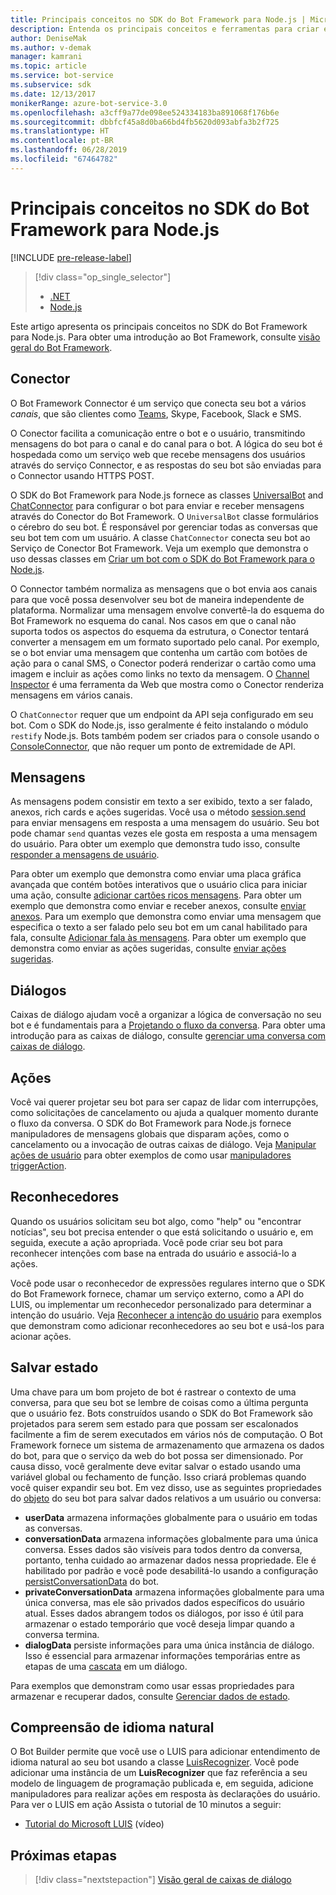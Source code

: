 ```yaml
---
title: Principais conceitos no SDK do Bot Framework para Node.js | Microsoft Docs
description: Entenda os principais conceitos e ferramentas para criar e implementar bots de conversação disponíveis no SDK do Bot Framework para Node.js.
author: DeniseMak
ms.author: v-demak
manager: kamrani
ms.topic: article
ms.service: bot-service
ms.subservice: sdk
ms.date: 12/13/2017
monikerRange: azure-bot-service-3.0
ms.openlocfilehash: a3cff9a77de098ee524334183ba891068f176b6e
ms.sourcegitcommit: dbbfcf45a8d0ba66bd4fb5620d093abfa3b2f725
ms.translationtype: HT
ms.contentlocale: pt-BR
ms.lasthandoff: 06/28/2019
ms.locfileid: "67464782"
---
```

# <a name="key-concepts-in-the-bot-framework-sdk-for-nodejs"></a>Principais conceitos no SDK do Bot Framework para Node.js

[!INCLUDE [pre-release-label](../includes/pre-release-label-v3.md)]

> [!div class="op_single_selector"]
> - [.NET](../dotnet/bot-builder-dotnet-concepts.md)
> - [Node.js](../nodejs/bot-builder-nodejs-concepts.md)

Este artigo apresenta os principais conceitos no SDK do Bot Framework para Node.js. Para obter uma introdução ao Bot Framework, consulte [visão geral do Bot Framework](../overview-introduction-bot-framework.md).

## <a name="connector"></a>Conector
O Bot Framework Connector é um serviço que conecta seu bot a vários *canais*, que são clientes como [Teams](https://docs.microsoft.com/microsoftteams/platform/concepts/bots/bots-create), Skype, Facebook, Slack e SMS. 

O Conector facilita a comunicação entre o bot e o usuário, transmitindo mensagens do bot para o canal e do canal para o bot. A lógica do seu bot é hospedada como um serviço web que recebe mensagens dos usuários através do serviço Connector, e as respostas do seu bot são enviadas para o Connector usando HTTPS POST. 

O SDK do Bot Framework para Node.js fornece as classes [UniversalBot][UniversalBot] and [ChatConnector][ChatConnector] para configurar o bot para enviar e receber mensagens através do Conector do Bot Framework. O `UniversalBot` classe formulários o cérebro do seu bot. É responsável por gerenciar todas as conversas que seu bot tem com um usuário. A classe `ChatConnector` conecta seu bot ao Serviço de Conector Bot Framework.
Veja um exemplo que demonstra o uso dessas classes em [Criar um bot com o SDK do Bot Framework para o Node.js](bot-builder-nodejs-quickstart.md).

O Connector também normaliza as mensagens que o bot envia aos canais para que você possa desenvolver seu bot de maneira independente de plataforma. Normalizar uma mensagem envolve convertê-la do esquema do Bot Framework no esquema do canal. Nos casos em que o canal não suporta todos os aspectos do esquema da estrutura, o Conector tentará converter a mensagem em um formato suportado pelo canal. Por exemplo, se o bot enviar uma mensagem que contenha um cartão com botões de ação para o canal SMS, o Conector poderá renderizar o cartão como uma imagem e incluir as ações como links no texto da mensagem. O [Channel Inspector][ChannelInspector] é uma ferramenta da Web que mostra como o Conector renderiza mensagens em vários canais.

O `ChatConnector` requer que um endpoint da API seja configurado em seu bot. Com o SDK do Node.js, isso geralmente é feito instalando o módulo `restify` Node.js. Bots também podem ser criados para o console usando o [ConsoleConnector][ConsoleConnector], que não requer um ponto de extremidade de API.

## <a name="messages"></a>Mensagens

As mensagens podem consistir em texto a ser exibido, texto a ser falado, anexos, rich cards e ações sugeridas. Você usa o método [session.send][SessionSend] para enviar mensagens em resposta a uma mensagem do usuário. Seu bot pode chamar `send` quantas vezes ele gosta em resposta a uma mensagem do usuário. Para obter um exemplo que demonstra tudo isso, consulte [responder a mensagens de usuário][RespondMessages].

Para obter um exemplo que demonstra como enviar uma placa gráfica avançada que contém botões interativos que o usuário clica para iniciar uma ação, consulte [adicionar cartões ricos mensagens](bot-builder-nodejs-send-rich-cards.md). Para obter um exemplo que demonstra como enviar e receber anexos, consulte [enviar anexos](bot-builder-nodejs-send-receive-attachments.md). Para um exemplo que demonstra como enviar uma mensagem que especifica o texto a ser falado pelo seu bot em um canal habilitado para fala, consulte [Adicionar fala às mensagens](bot-builder-nodejs-text-to-speech.md). Para obter um exemplo que demonstra como enviar as ações sugeridas, consulte [enviar ações sugeridas](bot-builder-nodejs-send-suggested-actions.md).

## <a name="dialogs"></a>Diálogos
Caixas de diálogo ajudam você a organizar a lógica de conversação no seu bot e é fundamentais para a [Projetando o fluxo da conversa](../bot-service-design-conversation-flow.md). Para obter uma introdução para as caixas de diálogo, consulte [gerenciar uma conversa com caixas de diálogo](bot-builder-nodejs-dialog-manage-conversation.md).

## <a name="actions"></a>Ações
Você vai querer projetar seu bot para ser capaz de lidar com interrupções, como solicitações de cancelamento ou ajuda a qualquer momento durante o fluxo da conversa. O SDK do Bot Framework para Node.js fornece manipuladores de mensagens globais que disparam ações, como o cancelamento ou a invocação de outras caixas de diálogo. Veja [Manipular ações de usuário](bot-builder-nodejs-dialog-actions.md) para obter exemplos de como usar [manipuladores triggerAction][triggerAction].
<!--[Handling cancel](bot-builder-nodejs-manage-conversation-flow.md#handling-cancel), [Confirming interruptions](bot-builder-nodejs-manage-conversation-flow.md#confirming-interruptions) and-->


## <a name="recognizers"></a>Reconhecedores
Quando os usuários solicitam seu bot algo, como "help" ou "encontrar notícias", seu bot precisa entender o que está solicitando o usuário e, em seguida, execute a ação apropriada. Você pode criar seu bot para reconhecer intenções com base na entrada do usuário e associá-lo a ações. 

Você pode usar o reconhecedor de expressões regulares interno que o SDK do Bot Framework fornece, chamar um serviço externo, como a API do LUIS, ou implementar um reconhecedor personalizado para determinar a intenção do usuário. Veja [Reconhecer a intenção do usuário](bot-builder-nodejs-recognize-intent-messages.md) para exemplos que demonstram como adicionar reconhecedores ao seu bot e usá-los para acionar ações.


## <a name="saving-state"></a>Salvar estado

Uma chave para um bom projeto de bot é rastrear o contexto de uma conversa, para que seu bot se lembre de coisas como a última pergunta que o usuário fez. Bots construídos usando o SDK do Bot Framework são projetados para serem sem estado para que possam ser escalonados facilmente a fim de serem executados em vários nós de computação. O Bot Framework fornece um sistema de armazenamento que armazena os dados do bot, para que o serviço da web do bot possa ser dimensionado. Por causa disso, você geralmente deve evitar salvar o estado usando uma variável global ou fechamento de função. Isso criará problemas quando você quiser expandir seu bot. Em vez disso, use as seguintes propriedades do [objeto][Session] do seu bot para salvar dados relativos a um usuário ou conversa:

* **userData** armazena informações globalmente para o usuário em todas as conversas.
* **conversationData** armazena informações globalmente para uma única conversa. Esses dados são visíveis para todos dentro da conversa, portanto, tenha cuidado ao armazenar dados nessa propriedade. Ele é habilitado por padrão e você pode desabilitá-lo usando a configuração [persistConversationData][PersistConversationData] do bot.
* **privateConversationData** armazena informações globalmente para uma única conversa, mas ele são privados dados específicos do usuário atual. Esses dados abrangem todos os diálogos, por isso é útil para armazenar o estado temporário que você deseja limpar quando a conversa termina.
* **dialogData** persiste informações para uma única instância de diálogo. Isso é essencial para armazenar informações temporárias entre as etapas de uma [cascata](bot-builder-nodejs-dialog-waterfall.md) em um diálogo.

Para exemplos que demonstram como usar essas propriedades para armazenar e recuperar dados, consulte [Gerenciar dados de estado](bot-builder-nodejs-state.md).

## <a name="natural-language-understanding"></a>Compreensão de idioma natural

O Bot Builder permite que você use o LUIS para adicionar entendimento de idioma natural ao seu bot usando a classe [LuisRecognizer][LuisRecognizer]. Você pode adicionar uma instância de um **LuisRecognizer** que faz referência a seu modelo de linguagem de programação publicada e, em seguida, adicione manipuladores para realizar ações em resposta às declarações do usuário. Para ver o LUIS em ação Assista o tutorial de 10 minutos a seguir:

* [Tutorial do Microsoft LUIS][LUISVideo] (vídeo)

## <a name="next-steps"></a>Próximas etapas
> [!div class="nextstepaction"]
> [Visão geral de caixas de diálogo](bot-builder-nodejs-dialog-overview.md)



[PersistConversationData]: https://docs.botframework.com/node/builder/chat-reference/interfaces/_botbuilder_d_.iuniversalbotsettings.html#persistconversationdata
[UniversalBot]: https://docs.botframework.com/node/builder/chat-reference/classes/_botbuilder_d_.universalbot.html
[ChatConnector]: https://docs.botframework.com/node/builder/chat-reference/classes/_botbuilder_d_.chatconnector.html
[ConsoleConnector]: https://docs.botframework.com/node/builder/chat-reference/classes/_botbuilder_d_.consoleconnector.html

[ChannelInspector]: ../bot-service-channel-inspector.md

[Session]: https://docs.botframework.com/node/builder/chat-reference/classes/_botbuilder_d_.session.html
[SessionSend]: https://docs.botframework.com/node/builder/chat-reference/classes/_botbuilder_d_.session#send

[triggerAction]: https://docs.botframework.com/node/builder/chat-reference/classes/_botbuilder_d_.dialog.html#triggeraction
[waterfall]: bot-builder-nodejs-prompts.md

[RespondMessages]:bot-builder-nodejs-use-default-message-handler.md

[LUISRecognizer]: https://docs.botframework.com/node/builder/chat-reference/classes/_botbuilder_d_.luisrecognizer
[LUISVideo]: https://vimeo.com/145499419
